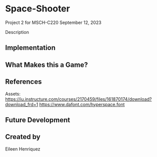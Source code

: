 # Space-Shooter
Project 2 for MSCH-C220
September 12, 2023

Description

## Implementation

## What Makes this a Game?

## References
Assets: 
https://iu.instructure.com/courses/2170459/files/161870174/download?download_frd=1
https://www.dafont.com/hyperspace.font

## Future Development

## Created by
Eileen Henriquez
